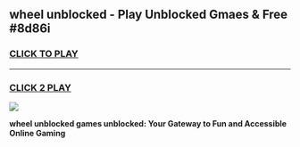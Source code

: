
## wheel unblocked - Play Unblocked Gmaes & Free #8d86i
<h3>
<a href="https://news.freeplayer.one?title=wheel_unblocked&ref=27F">CLICK TO PLAY</a></h3>
<hr>

<h3>
<a href="https://news.freeplayer.one?title=wheel_unblocked&ref=27F">CLICK 2 PLAY</a>
  
</h3>

<a href="https://news.freeplayer.one?title=wheel_unblocked&ref=27F/"><img src="https://clearcache.store/games.png"></a>


**wheel unblocked games unblocked: Your Gateway to Fun and Accessible Online Gaming**
